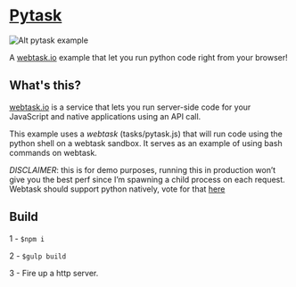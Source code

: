 # [Pytask](https://tehsis.github.io/webtask-pytask)

![Alt pytask example](https://tehsis.github.io/webtask-pytask/src/example/example.gif)

A [webtask.io](https://webtask.io) example that let you run python code right from your browser!

## What's this?

[webtask.io](http://webtask.io) is a service that lets you run server-side code for your JavaScript and native applications using an API call.

This example uses a *webtask* (tasks/pytask.js) that will run code using the python shell on a webtask sandbox.
It serves as an example of using bash commands on webtask.

_DISCLAIMER_: this is for demo purposes, running this in production won’t give you the best perf since I’m spawning a child process on each request. Webtask should support python natively, vote for that [here](http://webtask.uservoice.com/forums/295194-general/suggestions/7795449-native-python-support)

## Build
  1 - ```$npm i```

  2 - ```$gulp build```

  3 - Fire up a http server.
